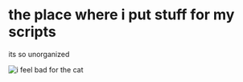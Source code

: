 # the place where i put stuff for my scripts
its so unorganized

![i feel bad for the cat](https://3bcrecker.github.io/assdfgsssdfsdfsdf/imgs/sadkitty.webp "kitteh")
